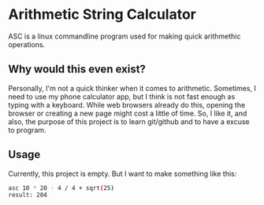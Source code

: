 # Arithmetic String Calculator

ASC is a linux commandline program used for making quick arithmethic operations.

## Why would this even exist?

Personally, I'm not a quick thinker when it comes to arithmetic. Sometimes, I need to use my phone calculator app, but I think is not fast enough as typing with a
keyboard. While web browsers already do this, opening the browser or creating a new page might cost a little of time. So, I like it, and also, the purpose of this
project is to learn git/github and to have a excuse to program.

## Usage

Currently, this project is empty. But I want to make something like this:

```bash
asc 10 * 20 - 4 / 4 + sqrt(25)
result: 204
```
